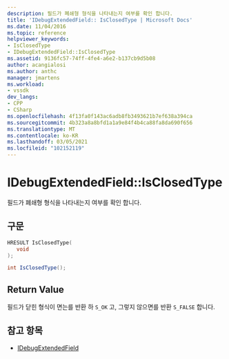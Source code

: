 ```yaml
---
description: 필드가 폐쇄형 형식을 나타내는지 여부를 확인 합니다.
title: 'IDebugExtendedField:: IsClosedType | Microsoft Docs'
ms.date: 11/04/2016
ms.topic: reference
helpviewer_keywords:
- IsClosedType
- IDebugExtendedField::IsClosedType
ms.assetid: 9136fc57-74ff-4fe4-a6e2-b137cb9d5b08
author: acangialosi
ms.author: anthc
manager: jmartens
ms.workload:
- vssdk
dev_langs:
- CPP
- CSharp
ms.openlocfilehash: 4f13fa0f143ac6adb8fb3493621b7ef638a394ca
ms.sourcegitcommit: 4b323a8a8bfd1a1a9e84f4b4ca88fa8da690f656
ms.translationtype: MT
ms.contentlocale: ko-KR
ms.lasthandoff: 03/05/2021
ms.locfileid: "102152119"
---
```

# <a name="idebugextendedfieldisclosedtype"></a>IDebugExtendedField::IsClosedType
필드가 폐쇄형 형식을 나타내는지 여부를 확인 합니다.

## <a name="syntax"></a>구문

```cpp
HRESULT IsClosedType(
   void
);
```

```csharp
int IsClosedType();
```

## <a name="return-value"></a>Return Value
 필드가 닫힌 형식이 면는를 반환 하 `S_OK` 고, 그렇지 않으면를 반환 `S_FALSE` 합니다.

## <a name="see-also"></a>참고 항목
- [IDebugExtendedField](../../../extensibility/debugger/reference/idebugextendedfield.md)

